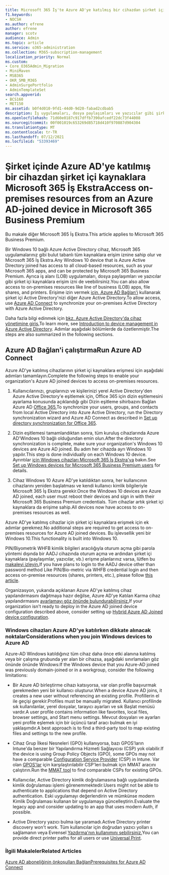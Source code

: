 ```yaml
---
title: Microsoft 365 İş'te Azure AD'ye katılmış bir cihazdan şirket içi kaynaklara erişme
f1.keywords:
- NOCSH
ms.author: efrene
author: efrene
manager: scotv
audience: Admin
ms.topic: article
ms.service: o365-administration
ms.collection: M365-subscription-management
localization_priority: Normal
ms.custom:
- Core_O365Admin_Migration
- MiniMaven
- MSB365
- OKR_SMB_M365
- AdminSurgePortfolio
- AdminTemplateSet
search.appverid:
- BCS160
- MET150
ms.assetid: b0f4d010-9fd1-44d0-9d20-fabad2cdbab5
description: İş uygulamaları, dosya paylaşımları ve yazıcılar gibi şirket içi kaynaklara bir Azure Active Directory bir Windows 10 öğrenin.
ms.openlocfilehash: 71d60e0187c917dffb7390afcedf22dc73f44008
ms.sourcegitcommit: 00f001019c653269d85718d410f970887d904304
ms.translationtype: MT
ms.contentlocale: tr-TR
ms.lasthandoff: 07/12/2021
ms.locfileid: "53393469"
---
```

# <a name="access-on-premises-resources-from-an-azure-ad-joined-device-in-microsoft-365-business-premium"></a><span data-ttu-id="1a421-103">Şirket içinde Azure AD'ye katılmış bir cihazdan şirket içi kaynaklara Microsoft 365 İş Ekstra</span><span class="sxs-lookup"><span data-stu-id="1a421-103">Access on-premises resources from an Azure AD-joined device in Microsoft 365 Business Premium</span></span>

<span data-ttu-id="1a421-104">Bu makale diğer Microsoft 365 İş Ekstra.</span><span class="sxs-lookup"><span data-stu-id="1a421-104">This article applies to Microsoft 365 Business Premium.</span></span>

<span data-ttu-id="1a421-105">Bir Windows 10 bağlı Azure Active Directory cihaz, Microsoft 365 uygulamalarınız gibi bulut tabanlı tüm kaynaklara erişim iznine sahip olur ve Microsoft 365 İş Ekstra.</span><span class="sxs-lookup"><span data-stu-id="1a421-105">Any Windows 10 device that is Azure Active Directory joined has access to all cloud-based resources, such as your Microsoft 365 apps, and can be protected by Microsoft 365 Business Premium.</span></span> <span data-ttu-id="1a421-106">Ayrıca iş alanı (LOB) uygulamaları, dosya paylaşımları ve yazıcılar gibi şirket içi kaynaklara erişim izni de veebilirsiniz.</span><span class="sxs-lookup"><span data-stu-id="1a421-106">You can also allow access to on-premises resources like line of business (LOB) apps, file shares, and printers.</span></span> <span data-ttu-id="1a421-107">Erişime izin vermek [için, Azure AD Bağlan'i](/azure/active-directory/connect/active-directory-aadconnect) kullanarak şirket içi Active Directory'nizi diğer Azure Active Directory.</span><span class="sxs-lookup"><span data-stu-id="1a421-107">To allow access, use [Azure AD Connect](/azure/active-directory/connect/active-directory-aadconnect) to synchronize your on-premises Active Directory with Azure Active Directory.</span></span>

<span data-ttu-id="1a421-108">Daha fazla bilgi edinmek için [bkz. Azure Active Directory'da cihaz yönetimine giriş.](/azure/active-directory/device-management-introduction)</span><span class="sxs-lookup"><span data-stu-id="1a421-108">To learn more, see [Introduction to device management in Azure Active Directory](/azure/active-directory/device-management-introduction).</span></span>
<span data-ttu-id="1a421-109">Adımlar aşağıdaki bölümlerde da özetlenmiştir.</span><span class="sxs-lookup"><span data-stu-id="1a421-109">The steps are also summarized in the following sections.</span></span>

## <a name="run-azure-ad-connect"></a><span data-ttu-id="1a421-110">Azure AD Bağlan'i çalıştırma</span><span class="sxs-lookup"><span data-stu-id="1a421-110">Run Azure AD Connect</span></span>

<span data-ttu-id="1a421-111">Azure AD'ye katılmış cihazlarının şirket içi kaynaklara erişmesi için aşağıdaki adımları tamamlayın.</span><span class="sxs-lookup"><span data-stu-id="1a421-111">Complete the following steps to enable your organization's Azure AD joined devices to access on-premises resources.</span></span>

1. <span data-ttu-id="1a421-112">Kullanıcılarınızı, gruplarınızı ve kişilerinizi yerel Active Directory'den Azure Active Directory'e eşitlemek için, Office 365 için dizin eşitlemesini ayarlama konusunda açıklandığı gibi Dizin eşitleme sihirbazını Bağlan Azure AD [Office 365.](../enterprise/set-up-directory-synchronization.md)</span><span class="sxs-lookup"><span data-stu-id="1a421-112">To synchronize your users, groups, and contacts from local Active Directory into Azure Active Directory, run the Directory synchronization wizard and Azure AD Connect as described in [Set up directory synchronization for Office 365](../enterprise/set-up-directory-synchronization.md).</span></span>

2. <span data-ttu-id="1a421-113">Dizin eşitlemesi tamamlandıktan sonra, tüm kuruluş cihazlarında Azure AD'Windows 10 bağlı olduğundan emin olun.</span><span class="sxs-lookup"><span data-stu-id="1a421-113">After the directory synchronization is complete, make sure your organization's Windows 10 devices are Azure AD joined.</span></span> <span data-ttu-id="1a421-114">Bu adım her cihazda ayrı Windows 10 yapılır.</span><span class="sxs-lookup"><span data-stu-id="1a421-114">This step is done individually on each Windows 10 device.</span></span> <span data-ttu-id="1a421-115">Ayrıntılar [için Windows cihazları Microsoft 365 İş Ekstra'ya](set-up-windows-devices.md) bakın.</span><span class="sxs-lookup"><span data-stu-id="1a421-115">See [Set up Windows devices for Microsoft 365 Business Premium users](set-up-windows-devices.md) for details.</span></span>

3. <span data-ttu-id="1a421-116">Cihaz Windows 10 Azure AD'ye katıldıktan sonra, her kullanıcının cihazlarını yeniden başlatması ve kendi kullanıcı kimlik bilgileriyle Microsoft 365 İş Ekstra gerekir.</span><span class="sxs-lookup"><span data-stu-id="1a421-116">Once the Windows 10 devices are Azure AD joined, each user must reboot their devices and sign in with their Microsoft 365 Business Premium credentials.</span></span> <span data-ttu-id="1a421-117">Tüm cihazlar artık şirket içi kaynaklara da erişime sahip.</span><span class="sxs-lookup"><span data-stu-id="1a421-117">All devices now have access to on-premises resources as well.</span></span>

<span data-ttu-id="1a421-118">Azure AD'ye katılmış cihazlar için şirket içi kaynaklara erişmek için ek adımlar gerekmez.</span><span class="sxs-lookup"><span data-stu-id="1a421-118">No additional steps are required to get access to on-premises resources for Azure AD joined devices.</span></span> <span data-ttu-id="1a421-119">Bu işlevsellik yeni bir Windows 10.</span><span class="sxs-lookup"><span data-stu-id="1a421-119">This functionality is built into Windows 10.</span></span>

<span data-ttu-id="1a421-120">PIN/Biyometrik WHFB kimlik bilgileri aracılığıyla oturum açma gibi parola yöntemi dışında bir AADJ cihazında oturum açma ve ardından şirket içi kaynaklara (paylaşımlar, yazıcılar, vb.) erişme planlarınız varsa, lütfen bu [makaleyi izleyin.](/windows/security/identity-protection/hello-for-business/hello-hybrid-aadj-sso-base)</span><span class="sxs-lookup"><span data-stu-id="1a421-120">If you have plans to login to the AADJ device other than password method Like PIN/Bio-metric via WHFB credential login and then access on-premise resources (shares, printers, etc.), please follow [this article](/windows/security/identity-protection/hello-for-business/hello-hybrid-aadj-sso-base).</span></span>

<span data-ttu-id="1a421-121">Organizasyon, yukarıda açıklanan Azure AD'ye katılmış cihaz yapılandırmasını dağıtmaya hazır değilse, Azure AD'ye Katılan Karma cihaz yapılandırmasını [ayarlamayı göz önünde bulundurabilirsiniz.](manage-windows-devices.md)</span><span class="sxs-lookup"><span data-stu-id="1a421-121">If your organization isn't ready to deploy in the Azure AD joined device configuration described above, consider setting up [Hybrid Azure AD Joined device configuration](manage-windows-devices.md).</span></span>

### <a name="considerations-when-you-join-windows-devices-to-azure-ad"></a><span data-ttu-id="1a421-122">Windows cihazları Azure AD'ye katılırken dikkate alınacak noktalar</span><span class="sxs-lookup"><span data-stu-id="1a421-122">Considerations when you join Windows devices to Azure AD</span></span>

<span data-ttu-id="1a421-123">Azure-AD Windows katıldığınız tüm cihaz daha önce etki alanına katılmış veya bir çalışma grubunda yer alan bir cihazsa, aşağıdaki sınırlamaları göz önünde önünde Windows:</span><span class="sxs-lookup"><span data-stu-id="1a421-123">If the Windows device that you Azure-AD joined was previously domain-joined or in a workgroup, consider the following limitations:</span></span>

- <span data-ttu-id="1a421-124">Bir Azure AD birleştirme cihazı katsıyorsa, var olan profile başvurmak gerekmeden yeni bir kullanıcı oluşturur.</span><span class="sxs-lookup"><span data-stu-id="1a421-124">When a device Azure AD joins, it creates a new user without referencing an existing profile.</span></span> <span data-ttu-id="1a421-125">Profillerin el ile geçişi gerekir.</span><span class="sxs-lookup"><span data-stu-id="1a421-125">Profiles must be manually migrated.</span></span> <span data-ttu-id="1a421-126">Kullanıcı profilinde sık kullanılanlar, yerel dosyalar, tarayıcı ayarları ve sık Başlat menüsü vardır.</span><span class="sxs-lookup"><span data-stu-id="1a421-126">A user profile contains information like favorites, local files, browser settings, and Start menu settings.</span></span> <span data-ttu-id="1a421-127">Mevcut dosyaları ve ayarları yeni profile eşlemek için bir üçüncü taraf aracı bulmak en iyi yaklaşımdır.</span><span class="sxs-lookup"><span data-stu-id="1a421-127">A best approach is to find a third-party tool to map existing files and settings to the new profile.</span></span>

- <span data-ttu-id="1a421-128">Cihaz Grup İlkesi Nesneleri (GPO) kullanıyorsa, bazı GPOS'ların Intune'da benzer bir Yapılandırma Hizmeti Sağlayıcısı [](/windows/configuration/provisioning-packages/how-it-pros-can-use-configuration-service-providers) (CSP) yok olabilir.</span><span class="sxs-lookup"><span data-stu-id="1a421-128">If the device is using Group Policy Objects (GPO), some GPOs may not have a comparable [Configuration Service Provider](/windows/configuration/provisioning-packages/how-it-pros-can-use-configuration-service-providers) (CSP) in Intune.</span></span> <span data-ttu-id="1a421-129">Var olan [GPOS'lar](https://www.microsoft.com/download/details.aspx?id=45520) için karşılaştırılabilir CSP'leri bulmak için MMAT aracını çalıştırın.</span><span class="sxs-lookup"><span data-stu-id="1a421-129">Run the [MMAT tool](https://www.microsoft.com/download/details.aspx?id=45520) to find comparable CSPs for existing GPOs.</span></span>

- <span data-ttu-id="1a421-130">Kullanıcılar, Active Directory kimlik doğrulamasına bağlı uygulamalarda kimlik doğrulaması işlemi görenemmektedir.</span><span class="sxs-lookup"><span data-stu-id="1a421-130">Users might not be able to authenticate to applications that depend on Active Directory authentication.</span></span> <span data-ttu-id="1a421-131">Eski uygulamayı değerlendirin ve mümkünse modern Kimlik Doğrulaması kullanan bir uygulamaya güncelleştirin.</span><span class="sxs-lookup"><span data-stu-id="1a421-131">Evaluate the legacy app and consider updating to an app that uses modern Auth, if possible.</span></span>

- <span data-ttu-id="1a421-132">Active Directory yazıcı bulma işe yaramadı.</span><span class="sxs-lookup"><span data-stu-id="1a421-132">Active Directory printer discovery won't work.</span></span> <span data-ttu-id="1a421-133">Tüm kullanıcılar için doğrudan yazıcı yolları s sağlamanın veya Evrensel [Yazdırma'nın kullanımını sebilirsiniz.](/universal-print/)</span><span class="sxs-lookup"><span data-stu-id="1a421-133">You can provide direct printer paths for all users or use [Universal Print](/universal-print/).</span></span>

### <a name="related-articles"></a><span data-ttu-id="1a421-134">İlgili Makaleler</span><span class="sxs-lookup"><span data-stu-id="1a421-134">Related Articles</span></span>

[<span data-ttu-id="1a421-135">Azure AD aboneliğinin önkoşulları Bağlan</span><span class="sxs-lookup"><span data-stu-id="1a421-135">Prerequisites for Azure AD Connect</span></span>](/azure/active-directory/hybrid/how-to-connect-install-prerequisites)
